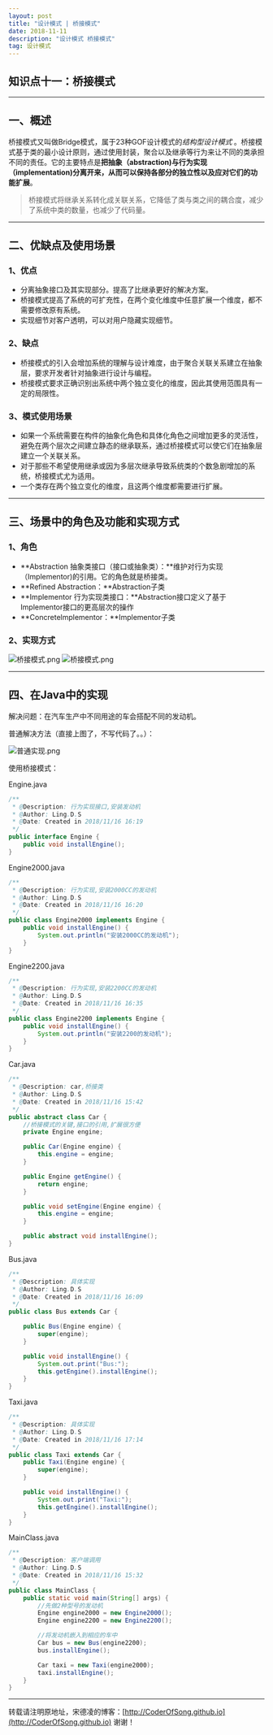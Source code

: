 ```yaml
---
layout: post
title: "设计模式 | 桥接模式"
date: 2018-11-11 
description: "设计模式 桥接模式"
tag: 设计模式 
---   
```


## 知识点十一：桥接模式

-----

## 一、概述

桥接模式又叫做Bridge模式，属于23种GOF设计模式的*结构型设计模式* 。桥接模式基于类的最小设计原则，通过使用封装，聚合以及继承等行为来让不同的类承担不同的责任。它的主要特点是**把抽象（abstraction)与行为实现（implementation)分离开来，从而可以保持各部分的独立性以及应对它们的功能扩展**。

> 桥接模式将继承关系转化成关联关系，它降低了类与类之间的耦合度，减少了系统中类的数量，也减少了代码量。 

----------------

## 二、优缺点及使用场景

### 1、优点

- 分离抽象接口及其实现部分。提高了比继承更好的解决方案。
- 桥接模式提高了系统的可扩充性，在两个变化维度中任意扩展一个维度，都不需要修改原有系统。
- 实现细节对客户透明，可以对用户隐藏实现细节。

### 2、缺点

- 桥接模式的引入会增加系统的理解与设计难度，由于聚合关联关系建立在抽象层，要求开发者针对抽象进行设计与编程。 
- 桥接模式要求正确识别出系统中两个独立变化的维度，因此其使用范围具有一定的局限性。

### 3、模式使用场景

- 如果一个系统需要在构件的抽象化角色和具体化角色之间增加更多的灵活性，避免在两个层次之间建立静态的继承联系，通过桥接模式可以使它们在抽象层建立一个关联关系。
- 对于那些不希望使用继承或因为多层次继承导致系统类的个数急剧增加的系统，桥接模式尤为适用。
- 一个类存在两个独立变化的维度，且这两个维度都需要进行扩展。

------------------

## 三、场景中的角色及功能和实现方式

### 1、角色

- **Abstraction 抽象类接口（接口或抽象类）：**维护对行为实现（Implementor)的引用。它的角色就是桥接类。
- **Refined Abstraction：**Abstraction子类
- **Implementor 行为实现类接口：**Abstraction接口定义了基于Implementor接口的更高层次的操作
- **Concretelmplementor：**Implementor子类

### 2、实现方式

![桥接模式.png](https://i.imgur.com/wHh7SA8.png)
![桥接模式.png](http://i1.fuimg.com/706522/c28bba04dfb46ac6.png)

---------------

## 四、在Java中的实现

解决问题：在汽车生产中不同用途的车会搭配不同的发动机。

普通解决方法（直接上图了，不写代码了。。）：

![普通实现.png](https://i.imgur.com/mQJ9lHR.png)

使用桥接模式：

Engine.java

```java
/**
 * @Description: 行为实现接口,安装发动机
 * @Author: Ling.D.S
 * @Date: Created in 2018/11/16 16:19
 */
public interface Engine {
    public void installEngine();
}
```

Engine2000.java

```java
/**
 * @Description: 行为实现,安装2000CC的发动机
 * @Author: Ling.D.S
 * @Date: Created in 2018/11/16 16:20
 */
public class Engine2000 implements Engine {
    public void installEngine() {
        System.out.println("安装2000CC的发动机");
    }
}
```

Engine2200.java

```java
/**
 * @Description: 行为实现,安装2200CC的发动机
 * @Author: Ling.D.S
 * @Date: Created in 2018/11/16 16:35
 */
public class Engine2200 implements Engine {
    public void installEngine() {
        System.out.println("安装2200的发动机");
    }
}
```

Car.java

```java
/**
 * @Description: car,桥接类
 * @Author: Ling.D.S
 * @Date: Created in 2018/11/16 15:42
 */
public abstract class Car {
    //桥接模式的关键,接口的引用,扩展很方便
    private Engine engine;

    public Car(Engine engine) {
        this.engine = engine;
    }

    public Engine getEngine() {
        return engine;
    }

    public void setEngine(Engine engine) {
        this.engine = engine;
    }

    public abstract void installEngine();
}
```

Bus.java

```java
/**
 * @Description: 具体实现
 * @Author: Ling.D.S
 * @Date: Created in 2018/11/16 16:09
 */
public class Bus extends Car {

    public Bus(Engine engine) {
        super(engine);
    }

    public void installEngine() {
        System.out.print("Bus:");
        this.getEngine().installEngine();
    }
}
```

Taxi.java

```java
/**
 * @Description: 具体实现
 * @Author: Ling.D.S
 * @Date: Created in 2018/11/16 17:14
 */
public class Taxi extends Car {
    public Taxi(Engine engine) {
        super(engine);
    }

    public void installEngine() {
        System.out.print("Taxi:");
        this.getEngine().installEngine();
    }
}
```

MainClass.java

```java
/**
 * @Description: 客户端调用
 * @Author: Ling.D.S
 * @Date: Created in 2018/11/16 15:32
 */
public class MainClass {
    public static void main(String[] args) {
        //先做2种型号的发动机
        Engine engine2000 = new Engine2000();
        Engine engine2200 = new Engine2200();

        //将发动机嵌入到相应的车中
        Car bus = new Bus(engine2200);
        bus.installEngine();

        Car taxi = new Taxi(engine2000);
        taxi.installEngine();
    }
}
```

------------------------------

转载请注明原地址，宋德凌的博客：[http://CoderOfSong.github.io](http://CoderOfSong.github.io) 谢谢！

